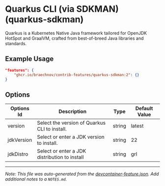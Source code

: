 
# Quarkus CLI (via SDKMAN) (quarkus-sdkman)

Quarkus is a Kubernetes Native Java framework tailored for OpenJDK HotSpot and
GraalVM, crafted from best-of-breed Java libraries and standards.

## Example Usage

```json
"features": {
    "ghcr.io/braechnov/contrib-features/quarkus-sdkman:2": {}
}
```

## Options

| Options Id | Description | Type | Default Value |
|-----|-----|-----|-----|
| version | Select the version of Quarkus CLI to install. | string | latest |
| jdkVersion | Select or enter a JDK version to install. | string | 22 |
| jdkDistro | Select or enter a JDK distribution to install | string | grl |



---

_Note: This file was auto-generated from the [devcontainer-feature.json](https://github.com/braechnov/contrib-features/blob/main/src/quarkus-sdkman/devcontainer-feature.json).  Add additional notes to a `NOTES.md`._
